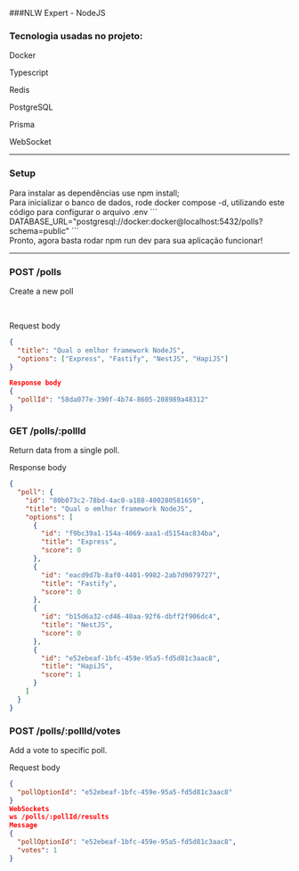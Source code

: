 ###NLW Expert - NodeJS

<h3>Tecnologia usadas no projeto: </h3>
<p>Docker</p>
<p>Typescript</p>
<p>Redis</p>
<p>PostgreSQL</p>
<p>Prisma</p>
<p>WebSocket</p>

<hr />

<h3>Setup</h3>
<p>Para instalar as dependências use npm install; <br /> Para inicializar o banco de dados, rode docker compose -d, utilizando este código para configurar o arquivo .env ```
DATABASE_URL="postgresql://docker:docker@localhost:5432/polls?schema=public" ``` <br/> Pronto, agora basta rodar npm run dev para sua aplicação funcionar!</p>

<hr />

<h3>POST /polls</h3>
<p>Create a new poll</p>
<br />

<p>Request body</p>

```json
{
  "title": "Qual o emlhor framework NodeJS",
  "options": ["Express", "Fastify", "NestJS", "HapiJS"]
}

Response body
{
  "pollId": "58da077e-390f-4b74-8605-208989a48312"
}
```

<h3>GET /polls/:pollId</h3>

Return data from a single poll.

<p>Response body</p>

```json
{
  "poll": {
    "id": "80b073c2-78bd-4ac0-a188-400280581659",
    "title": "Qual o emlhor framework NodeJS",
    "options": [
      {
        "id": "f9bc39a1-154a-4069-aaa1-d5154ac834ba",
        "title": "Express",
        "score": 0
      },
      {
        "id": "eacd9d7b-8af0-4401-9982-2ab7d9079727",
        "title": "Fastify",
        "score": 0
      },
      {
        "id": "b15d6a32-cd46-40aa-92f6-dbff2f906dc4",
        "title": "NestJS",
        "score": 0
      },
      {
        "id": "e52ebeaf-1bfc-459e-95a5-fd5d81c3aac8",
        "title": "HapiJS",
        "score": 1
      }
    ]
  }
}
```

<h3>POST /polls/:pollId/votes</h3>
Add a vote to specific poll.

<p>Request body</p>

```json
{
  "pollOptionId": "e52ebeaf-1bfc-459e-95a5-fd5d81c3aac8"
}
WebSockets
ws /polls/:pollId/results
Message
{
  "pollOptionId": "e52ebeaf-1bfc-459e-95a5-fd5d81c3aac8",
  "votes": 1
}
```